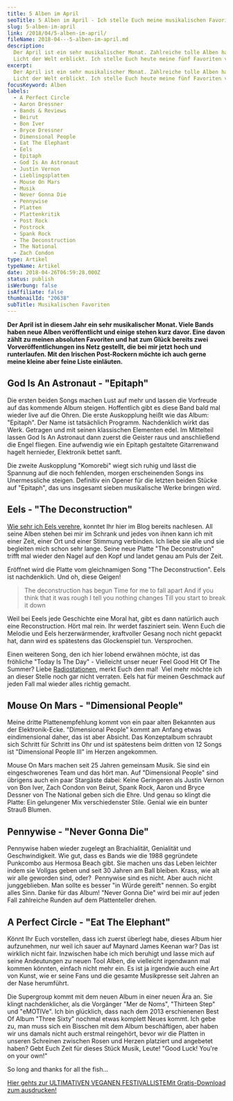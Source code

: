 ```yaml
---
title: 5 Alben im April
seoTitle: 5 Alben im April - Ich stelle Euch meine musikalischen Favoriten vor
slug: 5-alben-im-april
link: /2018/04/5-alben-im-april/
fileName: 2018-04---5-alben-im-april.md
description:
  Der April ist ein sehr musikalischer Monat. Zahlreiche tolle Alben haben das
  Licht der Welt erblickt. Ich stelle Euch heute meine fünf Favoriten vor.
excerpt:
  Der April ist ein sehr musikalischer Monat. Zahlreiche tolle Alben haben das
  Licht der Welt erblickt. Ich stelle Euch heute meine fünf Favoriten vor.
focusKeyword: Alben
labels:
  - A Perfect Circle
  - Aaron Dressner
  - Bands & Reviews
  - Beirut
  - Bon Iver
  - Bryce Dressner
  - Dimensional People
  - Eat The Elephant
  - Eels
  - Epitaph
  - God Is An Astronaut
  - Justin Vernon
  - Lieblingsplatten
  - Mouse On Mars
  - Musik
  - Never Gonna Die
  - Pennywise
  - Platten
  - Plattenkritik
  - Post Rock
  - Postrock
  - Spank Rock
  - The Deconstruction
  - The National
  - Zach Condon
type: Artikel
typeName: Artikel
date: 2018-04-26T06:59:28.000Z
status: publish
isWerbung: false
isAffiliate: false
thumbnailId: "20638"
subTitle: Musikalischen Favoriten
---
```


<strong>Der April ist in diesem Jahr ein sehr musikalischer Monat. Viele Bands
haben neue Alben veröffentlicht und einige stehen kurz davor. Eine davon zählt
zu meinen absoluten Favoriten und hat zum Glück bereits zwei
Vorveröffentlichungen ins Netz gestellt, die bei mir jetzt hoch und
runterlaufen. Mit den Irischen Post-Rockern möchte ich auch gerne meine kleine
aber feine Liste einläuten.</strong>

## God Is An Astronaut - "Epitaph"

Die ersten beiden Songs machen Lust auf mehr und lassen die Vorfreude auf das
kommende Album steigen. Hoffentlich gibt es diese Band bald mal wieder live auf
die Ohren. Die erste Auskopplung heißt wie das Album: "Epitaph". Der Name ist
tatsächlich Programm. Nachdenklich wirkt das Werk. Getragen und mit seinen
klassischen Elementen edel. Im Mittelteil lassen God Is An Astronaut dann zuerst
die Geister raus und anschließend die Engel fliegen. Eine aufwendig wie ein
Epitaph gestaltete Gitarrenwand hagelt hernieder, Elektronik bettet sanft.

Die zweite Auskopplung "Komorebi" wiegt sich ruhig und lässt die Spannung auf
die noch fehlenden, morgen erscheinenden Songs ins Unermessliche steigen.
Definitiv ein Opener für die letzten beiden Stücke auf "Epitaph", das uns
insgesamt sieben musikalische Werke bringen wird.

## Eels - "The Deconstruction"

<a href="http://cardamonchai.com/2017/09/i-like-birds-blind-date-mit-einem-ganz-besonderen-song/">Wie
sehr ich Eels verehre</a>, konntet Ihr hier im Blog bereits nachlesen. All seine
Alben stehen bei mir im Schrank und jedes von ihnen kann ich mit einer Zeit,
einer Ort und einer Stimmung verbinden. Ich liebe sie alle und sie begleiten
mich schon sehr lange. Seine neue Platte "The Deconstrution" trifft mal wieder
den Nagel auf den Kopf und landet genau am Puls der Zeit.

Eröffnet wird die Platte vom gleichnamigen Song "The Deconstruction". Eels ist
nachdenklich. Und oh, diese Geigen!

<blockquote>The deconstruction has begun
Time for me to fall apart
And if you think that it was rough
I tell you nothing changes
Till you start to break it down</blockquote>

Weil bei Eeels jede Geschichte eine Moral hat, gibt es dann natürlich auch eine
Reconstruction. Hört mal rein. Ihr werdet fasziniert sein. Wenn Euch die Melodie
und Eels herzerwärmender, kraftvoller Gesang noch nicht gepackt hat, dann wird
es spätestens das Glockenspiel tun. Versprochen.

Einen weiteren Song, den ich hier lobend erwähnen möchte, ist das fröhliche
"Today Is The Day" - Vielleicht unser neuer Feel Good Hit Of The Summer? Liebe
<a href="http://cardamonchai.com/2018/01/radio-paradise/">Radiostationen</a>,
merkt Euch den mal!  Viel mehr möchte ich an dieser Stelle noch gar nicht
verraten. Eels hat für meinen Geschmack auf jeden Fall mal wieder alles richtig
gemacht.

## Mouse On Mars - "Dimensional People"

Meine dritte Plattenempfehlung kommt von ein paar alten Bekannten aus der
Elektronik-Ecke. "Dimensional People" kommt am Anfang etwas eindimensional
daher, das ist aber Absicht. Das Konzeptalbum schraubt sich Schritt für Schritt
ins Ohr und ist spätestens beim dritten von 12 Songs ist "Dimensional People
III" im Herzen angekommen.

Mouse On Mars machen seit 25 Jahren gemeinsam Musik. Sie sind ein
eingeschworenes Team und das hört man. Auf "Dimensional People" sind übrigens
auch ein paar Stargäste dabei: Keine Geringeren als Justin Vernon von Bon Iver,
Zach Condon von Beirut, Spank Rock, Aaron und Bryce Dessner von The National
geben sich die Ehre. Und genau so klingt die Platte: Ein gelungener Mix
verschiedenster Stile. Genial wie ein bunter Strauß Blumen.

## Pennywise - "Never Gonna Die"

Pennywise haben wieder zugelegt an Brachialität, Genialität und Geschwindigkeit.
Wie gut, dass es Bands wie die 1988 gegründete Punkcombo aus Hermosa Beach gibt.
Sie machen uns das Leben leichter indem sie Vollgas geben und seit 30 Jahren am
Ball bleiben. Krass, wie alt wir alle geworden sind, oder?  Pennywise sind es
nicht. Aber auch nicht junggeblieben. Man sollte es besser "in Würde gereift"
nennen. So ergibt alles Sinn. Danke für das Album! "Never Gonna Die" wird bei
mir auf jeden Fall zahlreiche Runden auf dem Plattenteller drehen.

## A Perfect Circle - "Eat The Elephant"

Könnt Ihr Euch vorstellen, dass ich zuerst überlegt habe, dieses Album hier
aufzunehmen, nur weil ich sauer auf Maynard James Keenan war? Das ist wirklich
nicht fair. Inzwischen habe ich mich beruhigt und lasse mich auf seine
Andeutungen zu neuen Tool Alben, die vielleicht irgendwann mal kommen könnten,
einfach nicht mehr ein. Es ist ja irgendwie auch eine Art von Kunst, wie er
seine Fans und die gesamte Musikpresse seit Jahren an der Nase herumführt.

Die Supergroup kommt mit dem neuen Album in einer neuen Ära an. Sie klingt
nachdenklicher, als die Vorgänger "Mer de Noms", "Thirteen Step" und "eMOTIVe".
Ich bin glücklich, dass nach dem 2013 erschienenen Best Of Album "Three Sixty"
nochmal etwas komplett Neues kommt. Ich gebe zu, man muss sich ein Bisschen mit
dem Album beschäftigen, aber haben wir uns damals nicht auch erstmal reingehört,
bevor wir die Platten in unseren Schreinen zwischen Rosen und Herzen platziert
und angebetet haben? Gebt Euch Zeit für dieses Stück Musik, Leute! "Good Luck!
You're on your own!"

So long and thanks for all the fish...

<a class="banner banner-green" href="/2015/03/die-ultimative-vegane-festivalliste"><span class="head">Hier
gehts zur ULTIMATIVEN VEGANEN FESTIVALLISTE</span><span class="text">Mit
Gratis-Download zum ausdrucken!</span></a>
